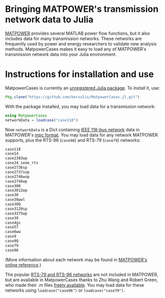 # Bringing MATPOWER's transmission network data to Julia

[MATPOWER][1] provides several MATLAB power flow functions, but it also includes data for many transmission networks. These networks are frequently used by power and energy researchers to validate new analysis methods. MatpowerCases makes it easy to load any of MATPOWER's transmission network data into your Julia environment.

# Instructions for installation and use

MatpowerCases is currently an [unregistered Julia package][3]. To install it, use:

```julia
Pkg.clone("https://github.com/kersulis/MatpowerCases.jl.git")
```
With the package installed, you may load data for a transmission network:

```julia
using MatpowerCases
networkData = loadcase("case118")
```
Now `networkData` is a Dict containing [IEEE 118-bus network][7] data in MATPOWER's [mpc format][2]. You may load data for any network MATPOWER supports, plus the RTS-96 (`case96`) and RTS-79 (`case79`) networks:

```bash
case118
case14
case2383wp
case24_ieee_rts
case2736sp
case2737sop
case2746wop
case2746wp
case300
case3012wp
case30
case30pwl
case30Q
case3120sp
case3375wp
case39
case4gs
case57
case6ww
case9
case9Q
case79
case96
```

(More information about each network may be found in [MATPOWER's online reference][8].)

The popular [RTS-79 and RTS-96 networks][4] are not included in MATPOWER, but are available in MatpowerCases thanks to Zhu Wang and Robert Green, who made their .m files [freely available][5]. You may load data for these networks using `loadcase("case96")` or `loadcase("case79")`.

[1]: http://www.pserc.cornell.edu//matpower/
[2]: http://www.maths.ed.ac.uk/optenergy/LocalOpt/caseformat.txt
[3]: http://julia.readthedocs.org/en/latest/manual/packages/#installing-unregistered-packages
[4]: https://www.ee.washington.edu/research/pstca/rts/pg_tcarts.htm
[5]: http://www.parallelcoding.com/wp-content/uploads/Research/MCSPruning
[6]: https://www.mail-archive.com/matpower-l@cornell.edu/msg01308.html
[7]: https://www.ee.washington.edu/research/pstca/pf118/pg_tca118bus.htm
[8]: http://www.pserc.cornell.edu//matpower/docs/ref/